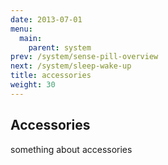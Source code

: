 ```yaml
---
date: 2013-07-01
menu:
  main:
    parent: system
prev: /system/sense-pill-overview
next: /system/sleep-wake-up
title: accessories
weight: 30
---
```


## Accessories

something about accessories

